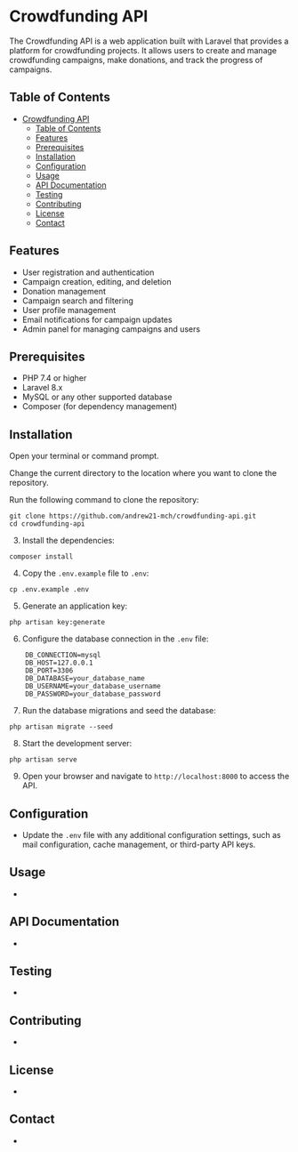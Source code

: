 # Crowdfunding API

The Crowdfunding API is a web application built with Laravel that provides a platform for crowdfunding projects. It allows users to create and manage crowdfunding campaigns, make donations, and track the progress of campaigns.

## Table of Contents

- [Crowdfunding API](#crowdfunding-api)
  - [Table of Contents](#table-of-contents)
  - [Features](#features)
  - [Prerequisites](#prerequisites)
  - [Installation](#installation)
  - [Configuration](#configuration)
  - [Usage](#usage)
  - [API Documentation](#api-documentation)
  - [Testing](#testing)
  - [Contributing](#contributing)
  - [License](#license)
  - [Contact](#contact)

## Features

- User registration and authentication
- Campaign creation, editing, and deletion
- Donation management
- Campaign search and filtering
- User profile management
- Email notifications for campaign updates
- Admin panel for managing campaigns and users

## Prerequisites

- PHP 7.4 or higher
- Laravel 8.x
- MySQL or any other supported database
- Composer (for dependency management)

## Installation

Open your terminal or command prompt.

Change the current directory to the location where you want to clone the repository.

Run the following command to clone the repository:
```
git clone https://github.com/andrew21-mch/crowdfunding-api.git
cd crowdfunding-api
```

3. Install the dependencies:
```
composer install
```
4. Copy the `.env.example` file to `.env`:
```
cp .env.example .env
```
5. Generate an application key:
```
php artisan key:generate
```
6. Configure the database connection in the `.env` file:
```
    DB_CONNECTION=mysql
    DB_HOST=127.0.0.1
    DB_PORT=3306
    DB_DATABASE=your_database_name
    DB_USERNAME=your_database_username
    DB_PASSWORD=your_database_password
```
7.  Run the database migrations and seed the database:
```
php artisan migrate --seed
```
8.  Start the development server:
```
php artisan serve
```
9. Open your browser and navigate to `http://localhost:8000` to access the API.

## Configuration

- Update the `.env` file with any additional configuration settings, such as mail configuration, cache management, or third-party API keys.

## Usage

-

## API Documentation

-

## Testing

-

## Contributing

-

## License

-

## Contact

-

   